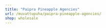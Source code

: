 ```yaml
---
title: "Paipra Pineapple Agencies"
url: /muvattupuha/paipra-pineapple-agencies/
shop: wholesale
---
```

